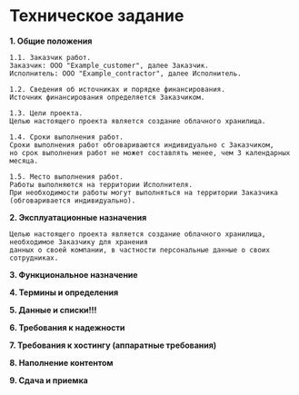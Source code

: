 # Техническое задание

**1. Общие положения**
    
    1.1. Заказчик работ.
    Заказчик: ООО "Example_customer", далее Заказчик.
    Исполнитель: ООО "Example_contractor", далее Исполнитель.
    
    1.2. Сведения об источниках и порядке финансирования.
    Источник финансирования определяется Заказчиком. 
    
    1.3. Цели проекта.
    Целью настоящего проекта является создание облачного хранилища.
    
    1.4. Сроки выполнения работ.
    Сроки выполнения работ обговариваются индивидуально с Заказчиком, 
    но срок выполнения работ не может составлять менее, чем 3 календарных месяца.
    
    1.5. Место выполнения работ.
    Работы выполняются на территории Исполнителя. 
    При необходимости работы могут выполняться на территории Заказчика (обговаривается индивидуально).
    
**2. Эксплуатационные назначения**
    
    Целью настоящего проекта является создание облачного хранилища, необходимое Заказчику для хранения
    данных о своей компании, в частности персональные данные о своих сотрудниках. 
       
**3. Функциональное назначение**

    

**4. Термины и определения**

**5. Данные и списки!!!**

**6. Требования к надежности**

**7. Требования к хостингу (аппаратные требования)**

**8. Наполнение контентом**

**9. Сдача и приемка**
